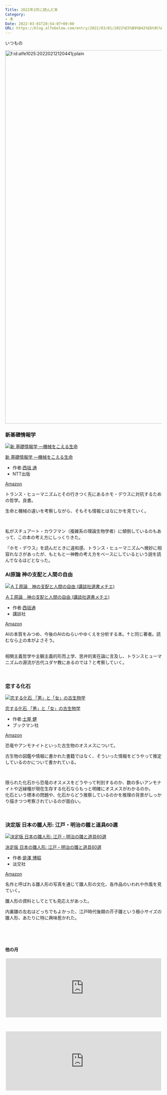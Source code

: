 ```yaml
---
Title: 2022年2月に読んだ本
Category:
- 本
Date: 2022-03-01T20:54:07+09:00
URL: https://blog.alfebelow.com/entry/2022/03/01/2022%E5%B9%B42%E6%9C%88%E3%81%AB%E8%AA%AD%E3%82%93%E3%81%A0%E6%9C%AC
---
```


<p>いつもの</p>
<p><img src="https://cdn-ak.f.st-hatena.com/images/fotolife/a/alfe1025/20220212/20220212120441.jpg" alt="f:id:alfe1025:20220212120441j:plain" width="1200" loading="lazy" title="" class="hatena-fotolife" itemprop="image" /></p>

### 新基礎情報学

<div class="freezed">
<div class="hatena-asin-detail"><a href="https://www.amazon.co.jp/dp/4757103999?tag=ab1025-22&amp;linkCode=osi&amp;th=1&amp;psc=1" class="hatena-asin-detail-image-link" target="_blank" rel="noopener"><img src="https://m.media-amazon.com/images/I/41zW4UCD85S._SL500_.jpg" class="hatena-asin-detail-image" alt="新 基礎情報学 ―機械をこえる生命" title="新 基礎情報学 ―機械をこえる生命" /></a>
<div class="hatena-asin-detail-info">
<p class="hatena-asin-detail-title"><a href="https://www.amazon.co.jp/dp/4757103999?tag=ab1025-22&amp;linkCode=osi&amp;th=1&amp;psc=1" target="_blank" rel="noopener">新 基礎情報学 ―機械をこえる生命</a></p>
<ul class="hatena-asin-detail-meta">
<li><span class="hatena-asin-detail-label">作者:</span><a href="http://d.hatena.ne.jp/keyword/%C0%BE%B3%C0%20%C4%CC" class="keyword">西垣 通</a></li>
<li>NTT出版</li>
</ul>
<a href="https://www.amazon.co.jp/dp/4757103999?tag=ab1025-22&amp;linkCode=osi&amp;th=1&amp;psc=1" class="asin-detail-buy" target="_blank" rel="noopener">Amazon</a></div>
</div>
</div>
<p>トランス・ヒューマニズムとその行きつく先にあるホモ・デウスに対抗するための哲学。良書。</p>
<p>生命と機械の違いを考察しながら、そもそも情報とはなにかを見ていく。</p>
<p> </p>
<p>私がスチュアート・カウフマン（複雑系の理論生物学者）に傾倒しているのもあって、この本の考え方にしっくりきた。</p>
<p>『ホモ・デウス』を読んだときに違和感、トランス・ヒューマニズムへ微妙に相容れなさがあったが、もともと一神教の考え方をベースにしているという説を読んでなるほどとなった。</p>

### AI原論 神の支配と人間の自由

<div class="freezed">
<div class="hatena-asin-detail"><a href="https://www.amazon.co.jp/dp/B07BVPM3T1?tag=ab1025-22&amp;linkCode=osi&amp;th=1&amp;psc=1" class="hatena-asin-detail-image-link" target="_blank" rel="noopener"><img src="https://m.media-amazon.com/images/I/418jPN9j3lL._SL500_.jpg" class="hatena-asin-detail-image" alt="ＡＩ原論　神の支配と人間の自由 (講談社選書メチエ)" title="ＡＩ原論　神の支配と人間の自由 (講談社選書メチエ)" /></a>
<div class="hatena-asin-detail-info">
<p class="hatena-asin-detail-title"><a href="https://www.amazon.co.jp/dp/B07BVPM3T1?tag=ab1025-22&amp;linkCode=osi&amp;th=1&amp;psc=1" target="_blank" rel="noopener">ＡＩ原論　神の支配と人間の自由 (講談社選書メチエ)</a></p>
<ul class="hatena-asin-detail-meta">
<li><span class="hatena-asin-detail-label">作者:</span><a href="http://d.hatena.ne.jp/keyword/%C0%BE%B3%C0%C4%CC" class="keyword">西垣通</a></li>
<li>講談社</li>
</ul>
<a href="https://www.amazon.co.jp/dp/B07BVPM3T1?tag=ab1025-22&amp;linkCode=osi&amp;th=1&amp;psc=1" class="asin-detail-buy" target="_blank" rel="noopener">Amazon</a></div>
</div>
</div>
<p>AIの本質をみつめ、今後のAIのねらいやゆくえを分析する本。↑と同じ著者。読むなら上の本がよさそう。</p>
<p><br />相関主義哲学や主観主義的形而上学、思弁的実在論に言及し、トランスヒューマニズムの源流が古代ユダヤ教にあるのでは？と考察していく。</p>
<p> </p>

### 恋する化石

<div class="freezed">
<div class="hatena-asin-detail"><a href="https://www.amazon.co.jp/dp/4893089463?tag=ab1025-22&amp;linkCode=osi&amp;th=1&amp;psc=1" class="hatena-asin-detail-image-link" target="_blank" rel="noopener"><img src="https://m.media-amazon.com/images/I/51BJqtmdpbL._SL500_.jpg" class="hatena-asin-detail-image" alt="恋する化石 「男」と「女」の古生物学" title="恋する化石 「男」と「女」の古生物学" /></a>
<div class="hatena-asin-detail-info">
<p class="hatena-asin-detail-title"><a href="https://www.amazon.co.jp/dp/4893089463?tag=ab1025-22&amp;linkCode=osi&amp;th=1&amp;psc=1" target="_blank" rel="noopener">恋する化石 「男」と「女」の古生物学</a></p>
<ul class="hatena-asin-detail-meta">
<li><span class="hatena-asin-detail-label">作者:</span><a href="http://d.hatena.ne.jp/keyword/%C5%DA%B2%B0%20%B7%F2" class="keyword">土屋 健</a></li>
<li>ブックマン社</li>
</ul>
<a href="https://www.amazon.co.jp/dp/4893089463?tag=ab1025-22&amp;linkCode=osi&amp;th=1&amp;psc=1" class="asin-detail-buy" target="_blank" rel="noopener">Amazon</a></div>
</div>
</div>
<p>恐竜やアンモナイトといった古生物のオスメスについて。</p>
<p>古生物の図鑑や情報に書かれた書籍ではなく、そういった情報をどうやって推定しているのかについて書かれている。</p>
<p> </p>
<p>限られた化石から恐竜のオスメスをどうやって判別するのか、数の多いアンモナイトや近縁種が現在生存する化石ならもっと明確にオスメスがわかるのか。<br />化石という標本の問題や、化石からどう推察しているのかを推理の背景がしっかり描きつつ考察されているのが面白い。</p>
<p> </p>

### 決定版 日本の雛人形: 江戸・明治の雛と道具60選

<div class="freezed">
<div class="hatena-asin-detail"><a href="https://www.amazon.co.jp/dp/4473038521?tag=ab1025-22&amp;linkCode=osi&amp;th=1&amp;psc=1" class="hatena-asin-detail-image-link" target="_blank" rel="noopener"><img src="https://m.media-amazon.com/images/I/519Xx9NBmnL._SL500_.jpg" class="hatena-asin-detail-image" alt="決定版 日本の雛人形: 江戸・明治の雛と道具60選" title="決定版 日本の雛人形: 江戸・明治の雛と道具60選" /></a>
<div class="hatena-asin-detail-info">
<p class="hatena-asin-detail-title"><a href="https://www.amazon.co.jp/dp/4473038521?tag=ab1025-22&amp;linkCode=osi&amp;th=1&amp;psc=1" target="_blank" rel="noopener">決定版 日本の雛人形: 江戸・明治の雛と道具60選</a></p>
<ul class="hatena-asin-detail-meta">
<li><span class="hatena-asin-detail-label">作者:</span><a href="http://d.hatena.ne.jp/keyword/%C0%A7%DF%B7%20%C7%EE%BE%BC" class="keyword">是澤 博昭</a></li>
<li>淡交社</li>
</ul>
<a href="https://www.amazon.co.jp/dp/4473038521?tag=ab1025-22&amp;linkCode=osi&amp;th=1&amp;psc=1" class="asin-detail-buy" target="_blank" rel="noopener">Amazon</a></div>
</div>
</div>
<p>名作と呼ばれる雛人形の写真を通じて雛人形の文化、各作品のいわれや作風を見ていく。</p>
<p>雛人形の資料としてとても見応えがあった。</p>
<p>内裏雛の左右はどっちでもよかった、江戸時代後期の芥子雛という極小サイズの雛人形、あたりに特に興味惹かれた。</p>
<p> </p>
<p> </p>
<h4>他の月</h4>
<p><iframe src="https://hatenablog-parts.com/embed?url=https%3A%2F%2Fblog.alfebelow.com%2Fentry%2F2022%2F01%2F31%2F2021%25E5%25B9%25B412%25E6%259C%2588%25E3%2583%25BC2022%25E5%25B9%25B41%25E6%259C%2588%25E3%2581%25AB%25E8%25AA%25AD%25E3%2582%2593%25E3%2581%25A0%25E6%259C%25AC" title="2021年12月ー2022年1月に読んだ本 - FUN YOU BLOG" class="embed-card embed-blogcard" scrolling="no" frameborder="0" style="display: block; width: 100%; height: 190px; max-width: 500px; margin: auto;"></iframe></p>
<p> </p>
<p><iframe src="https://hatenablog-parts.com/embed?url=https%3A%2F%2Fblog.alfebelow.com%2Fentry%2F2021%2F11%2F30%2F2021%25E5%25B9%25B411%25E6%259C%2588%25E3%2581%25AB%25E8%25AA%25AD%25E3%2582%2593%25E3%2581%25A0%25E6%259C%25AC" title="2021年11月に読んだ本 - FUN YOU BLOG" class="embed-card embed-blogcard" scrolling="no" frameborder="0" style="display: block; width: 100%; height: 190px; max-width: 500px; margin: auto;"></iframe></p>
<p> </p>
<p> </p>
